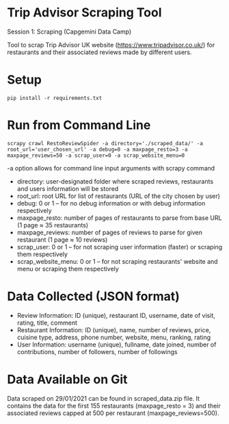 # Trip Advisor Scraping Tool

Session 1: Scraping (Capgemini Data Camp)

Tool to scrap Trip Advisor UK website (https://www.tripadvisor.co.uk/) for restaurants and their associated reviews made by different users.

# Setup

```
pip install -r requirements.txt
```

# Run from Command Line

```
scrapy crawl RestoReviewSpider -a directory='./scraped_data/' -a root_url='user_chosen_url' -a debug=0 -a maxpage_resto=3 -a maxpage_reviews=50 -a scrap_user=0 -a scrap_website_menu=0
```

-a option allows for command line input arguments with scrapy command
* directory: user-designated folder where scraped reviews, restaurants and users information will be stored
* root_url: root URL for list of restaurants (URL of the city chosen by user)
* debug: 0 or 1 – for no debug information or with debug information respectively
* maxpage_resto: number of pages of restaurants to parse from base URL (1 page ≈ 35 restaurants)
* maxpage_reviews: number of pages of reviews to parse for given restaurant (1 page ≈ 10 reviews)
* scrap_user: 0 or 1 – for not scraping user information (faster) or scraping them respectively
* scrap_website_menu: 0 or 1 – for not scraping restaurants' website and menu or scraping them respectively

# Data Collected (JSON format)

* Review Information: ID (unique), restaurant ID, username, date of visit, rating, title, comment
* Restaurant Information: ID (unique), name, number of reviews, price, cuisine type, address, phone number, website, menu, ranking, rating
* User Information: username (unique), fullname, date joined, number of contributions, number of followers, number of followings

# Data Available on Git

Data scraped on 29/01/2021 can be found in scraped_data.zip file.
It contains the data for the first 155 restaurants (maxpage_resto = 3) and their associated reviews capped at 500 per restaurant (maxpage_reviews=500).
